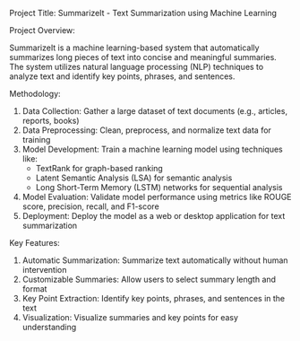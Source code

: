 Project Title: SummarizeIt - Text Summarization using Machine Learning

Project Overview:

SummarizeIt is a machine learning-based system that automatically summarizes long pieces of text into concise and meaningful summaries. The system utilizes natural language processing (NLP) techniques to analyze text and identify key points, phrases, and sentences.

Methodology:

1. Data Collection: Gather a large dataset of text documents (e.g., articles, reports, books)
2. Data Preprocessing: Clean, preprocess, and normalize text data for training
3. Model Development: Train a machine learning model using techniques like:
    - TextRank for graph-based ranking
    - Latent Semantic Analysis (LSA) for semantic analysis
    - Long Short-Term Memory (LSTM) networks for sequential analysis
4. Model Evaluation: Validate model performance using metrics like ROUGE score, precision, recall, and F1-score
5. Deployment: Deploy the model as a web or desktop application for text summarization

Key Features:

1. Automatic Summarization: Summarize text automatically without human intervention
2. Customizable Summaries: Allow users to select summary length and format
3. Key Point Extraction: Identify key points, phrases, and sentences in the text
4. Visualization: Visualize summaries and key points for easy understanding
